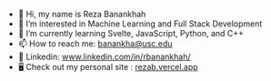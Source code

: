 - 👋 Hi, my name is Reza Banankhah
- 👀 I’m interested in Machine Learning and Full Stack Development
- 🌱 I’m currently learning Svelte, JavaScript, Python, and C++
- 📫 How to reach me: banankha@usc.edu
- 📘 Linkedin: www.linkedin.com/in/rbanankhah/
- 🖥️ Check out my personal site : [rezab.vercel.app](https://rezab.vercel.app)
